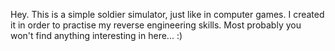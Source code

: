 Hey. This is a simple soldier simulator, just like in computer games. I created it in order to practise my reverse engineering skills. Most probably you won't find anything interesting in here... :)